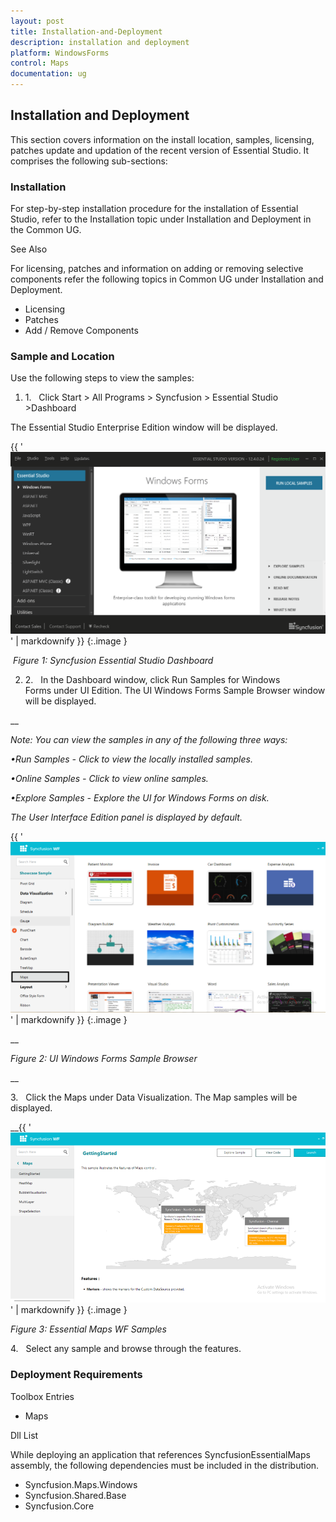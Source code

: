 ```yaml
---
layout: post
title: Installation-and-Deployment
description: installation and deployment
platform: WindowsForms
control: Maps
documentation: ug
---
```


## Installation and Deployment

This section covers information on the install location, samples, licensing, patches update and updation of the recent version of Essential Studio. It comprises the following sub-sections:



### Installation

For step-by-step installation procedure for the installation of Essential Studio, refer to the Installation topic under Installation and Deployment in the Common UG.



See Also

For licensing, patches and information on adding or removing selective components refer the following topics in Common UG under Installation and Deployment.



* Licensing
* Patches
* Add / Remove Components



### Sample and Location

Use the following steps to view the samples:



1. 1.   Click Start > All Programs > Syncfusion > Essential Studio <version number> >Dashboard



The Essential Studio Enterprise Edition window will be displayed.

{{ '![](Installation-and-Deployment_images/Installation-and-Deployment_img1.png)' | markdownify }}
{:.image }


 _Figure 1: Syncfusion Essential Studio Dashboard_



2. 2.   In the Dashboard window, click Run Samples for Windows Forms under UI Edition. The UI Windows Forms Sample Browser window will be displayed.

__

_Note: You can view the samples in any of the following three ways:_

_•Run Samples - Click to view the locally installed samples._

_•Online Samples - Click to view online samples._

_•Explore Samples - Explore the UI for Windows Forms on disk._

_The User Interface Edition panel is displayed by default._



{{ '![](Installation-and-Deployment_images/Installation-and-Deployment_img2.png)' | markdownify }}
{:.image }


__

_Figure 2: UI Windows Forms Sample Browser_

__

3.   Click the Maps under Data Visualization. The Map samples will be displayed.





__{{ '![](Installation-and-Deployment_images/Installation-and-Deployment_img3.png)' | markdownify }}
{:.image }


_Figure 3: Essential Maps WF Samples_



4.   Select any sample and browse through the features. 







### Deployment Requirements



Toolbox Entries



* Maps



Dll List

While deploying an application that references SyncfusionEssentialMaps assembly, the following dependencies must be included in the distribution.



* Syncfusion.Maps.Windows
* Syncfusion.Shared.Base
* Syncfusion.Core



